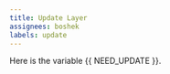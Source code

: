 ```yaml
---
title: Update Layer
assignees: boshek
labels: update
---
```

Here is the variable {{ NEED_UPDATE }}.
